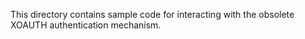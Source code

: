 This directory contains sample code for interacting with the obsolete XOAUTH
authentication mechanism.
